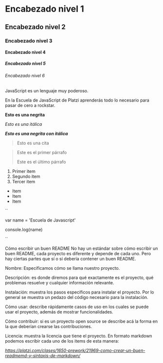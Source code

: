 # Encabezado nivel 1
## Encabezado nivel 2
### Encabezado nivel 3
#### Encabezado nivel 4
##### Encabezado nivel 5
###### Encabezado nivel 6

JavaScript es un lenguaje muy poderoso.

En la Escuela de JavaScript de Platzi aprenderás todo lo necesario para pasar de cero a rockstar.

**Esto es una negrita**

*Esto es una itálica*

**_Esto es una negrita con itálica_**

> Esto es una cita

>Este es el primer párrafo
>
>Este es el último párrafo

1. Primer item
2. Segundo item
3. Tercer item

* Item
* Item
* Item

``

var name = 'Escuela de Javascript'

console.log(name)

``

Cómo escribir un buen README
No hay un estándar sobre cómo escribir un buen README, cada proyecto es diferente y depende de cada uno. Pero hay ciertas partes que sí o sí debería contener un buen README.

Nombre: Especificamos cómo se llama nuestro proyecto.

Descripción: es donde diremos para qué exactamente es el proyecto, qué problemas resuelve y cualquier información relevante.

Instalación: muestra los pasos específicos para instalar el proyecto. Por lo general se muestra un pedazo del código necesario para la instalación.

Cómo usar: describe rápidamente casos de uso en los cuales se puede usar el proyecto, además de mostrar funcionalidades.

Cómo contribuir: si es un proyecto open source se describe acá la forma en la que deberían crearse las contribuciones.

Licencia: muestra la licencia que tiene el proyecto.
En formato markdown podemos escribir cada uno de los items de esta manera:

*https://platzi.com/clases/1650-prework/21969-como-crear-un-buen-readmemd-y-sintaxis-de-markdown/*
